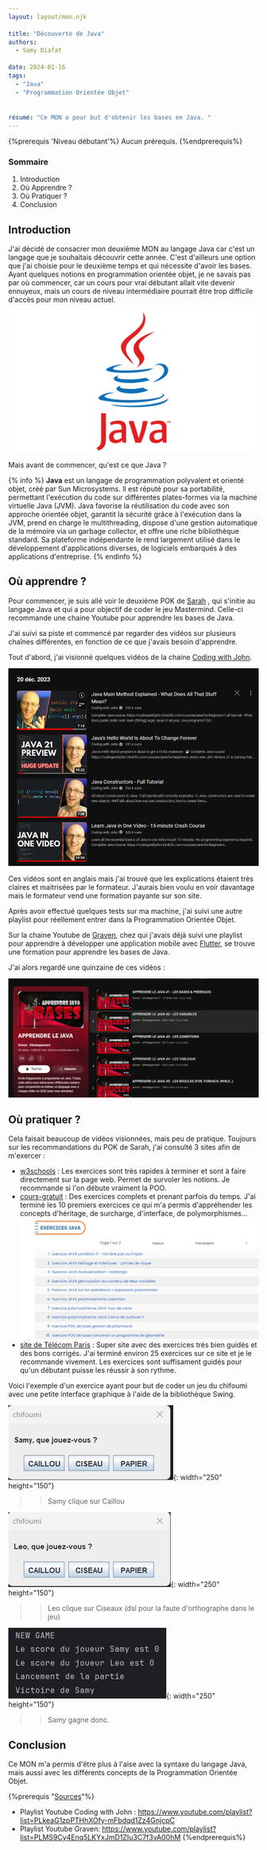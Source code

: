 ```yaml
---
layout: layout/mon.njk

title: "Découverte de Java"
authors:
  - Samy Diafat

date: 2024-01-16
tags: 
  - "Java"
  - "Programmation Orientée Objet"


résumé: "Ce MON a pour but d'obtenir les bases en Java. "
---
```

{%prerequis 'Niveau débutant'%} 
Aucun prérequis.
{%endprerequis%}
  
### Sommaire 
1. Introduction
2. Où Apprendre ?
3. Où Pratiquer ?
4. Conclusion
  
## Introduction


J'ai décidé de consacrer mon deuxième MON au langage Java car c'est un langage que je souhaitais découvrir cette année. C'est d'ailleurs une option que j'ai choisie pour le deuxième temps et qui nécessite d'avoir les bases. Ayant quelques notions en programmation orientée objet, je ne savais pas par où commencer, car un cours pour vrai débutant allait vite devenir ennuyeux, mais un cours de niveau intermédiaire pourrait être trop difficile d'accès pour mon niveau actuel.



![Openclassroom_accueil](https://raw.githubusercontent.com/do-it-ecm/promo-2023-2024/main/Diafat-Samy/mon/temps-2.2/logo.png)


Mais avant de commencer, qu'est ce que Java ? 

{% info %}
**Java** est un langage de programmation polyvalent et orienté objet, créé par Sun Microsystems. Il est réputé pour sa portabilité, permettant l'exécution du code sur différentes plates-formes via la machine virtuelle Java (JVM). Java favorise la réutilisation du code avec son approche orientée objet, garantit la sécurité grâce à l'exécution dans la JVM, prend en charge le multithreading, dispose d'une gestion automatique de la mémoire via un garbage collector, et offre une riche bibliothèque standard. Sa plateforme indépendante le rend largement utilisé dans le développement d'applications diverses, de logiciels embarqués à des applications d'entreprise.
{% endinfo %}




## Où apprendre ?


Pour commencer, je suis allé voir le deuxième POK de [Sarah](https://francoisbrucker.github.io/do-it/promos/2023-2024/Sarah-Sebastien/pok/temps-2/) , qui s'initie au langage Java et qui a pour objectif de coder le jeu Mastermind. Celle-ci recommande une chaine Youtube pour apprendre les bases de Java.

J'ai suivi sa piste et commencé par regarder des vidéos sur plusieurs chaînes différentes, en fonction de ce que j'avais besoin d'apprendre.

Tout d'abord, j'ai visionné quelques vidéos de la chaine [Coding with John](https://www.youtube.com/playlist?list=PLkeaG1zpPTHhXOfy-mFbdqd1Zz4GnjcpC).

![Openclassroom_accueil](https://raw.githubusercontent.com/do-it-ecm/promo-2023-2024/main/Diafat-Samy/mon/temps-2.2/john.png)

Ces vidéos sont en anglais mais j'ai trouvé que les explications étaient très claires et maitrisées par le formateur. J'aurais bien voulu en voir davantage mais le formateur vend une formation payante sur son site.

Après avoir effectué quelques tests sur ma machine, j'ai suivi une autre playlist pour réellement entrer dans la Programmation Orientée Objet.



Sur la chaine Youtube de [Graven](https://www.youtube.com/playlist?list=PLMS9Cy4Enq5LKYxJmD1ZIu3C7f3vA00hM), chez qui j'avais déjà suivi une playlist pour apprendre à développer une application mobile avec [Flutter](https://francoisbrucker.github.io/do-it/promos/2023-2024/Diafat-Samy/pok/temps-2/), se trouve une formation pour apprendre les bases de Java.

J'ai alors regardé une quinzaine de ces vidéos :

![Openclassroom_accueil](https://raw.githubusercontent.com/do-it-ecm/promo-2023-2024/main/Diafat-Samy/mon/temps-2.2/graven.png)


## Où pratiquer ?

Cela faisait beaucoup de vidéos visionnées, mais peu de pratique.
Toujours sur les recommandations du POK de Sarah, j'ai consulté 3 sites afin de m'exercer : 

- [w3schools](https://www.w3schools.com/java/default.asp) : Les exercices sont très rapides à terminer et sont à faire directement sur la page web. Permet de survoler les notions. Je recommande si l'on débute vraiment la POO.
- [cours-gratuit](https://www.cours-gratuit.com/java) : Des exercices complets et prenant parfois du temps. J'ai terminé les 10 premiers exercices ce qui m'a permis d'appréhender les concepts d'héritage, de surcharge, d'interface, de polymorphismes...
![Openclassroom_accueil](https://raw.githubusercontent.com/do-it-ecm/promo-2023-2024/main/Diafat-Samy/mon/temps-2.2/coursgratuit2.png)
- [site de Télécom Paris](https://perso.telecom-paristech.fr/hudry/coursJava/exercices/) : Super site avec des exercices très bien guidés et des bons corrigés. J'ai terminé environ 25 exercices sur ce site et je le recommande vivement. Les exercices sont suffisament guidés pour qu'un débutant puisse les réussir à son rythme.

Voici l'exemple d'un exercice ayant pour but de coder un jeu du chifoumi avec une petite interface graphique à l'aide de la bibliothèque Swing.

![Openclassroom_accueil](https://raw.githubusercontent.com/do-it-ecm/promo-2023-2024/main/Diafat-Samy/mon/temps-2.2/chifoumi1.png){: width="250" height="150"}
>> Samy clique sur Caillou

![Openclassroom_accueil](https://raw.githubusercontent.com/do-it-ecm/promo-2023-2024/main/Diafat-Samy/mon/temps-2.2/chifoumi2.png){: width="250" height="150"}
>>Leo clique sur Ciseaux (dsl pour la faute d'orthographe dans le jeu)

![Openclassroom_accueil](https://raw.githubusercontent.com/do-it-ecm/promo-2023-2024/main/Diafat-Samy/mon/temps-2.2/chifoumi3.png){: width="250" height="150"}

>>Samy gagne donc.




##  Conclusion

Ce MON m'a permis d'être plus à l'aise avec la syntaxe du langage Java, mais aussi avec les différents concepts de la Programmation Orientée Objet. 




{%prerequis "<u>Sources</u>"%} 
- Playlist Youtube Coding with John : https://www.youtube.com/playlist?list=PLkeaG1zpPTHhXOfy-mFbdqd1Zz4GnjcpC
- Playlist Youtube Graven: https://www.youtube.com/playlist?list=PLMS9Cy4Enq5LKYxJmD1ZIu3C7f3vA00hM
{%endprerequis%} 
